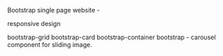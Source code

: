  Bootstrap single page website - 

responsive design

bootstrap-grid
bootstrap-card
bootstrap-container
bootstrap - carousel component for sliding image.
